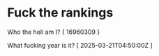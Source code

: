 # Fuck the rankings

Who the hell am I?
{ 16960309 }

What fucking year is it?
[ 2025-03-21T04:50:00Z ]
